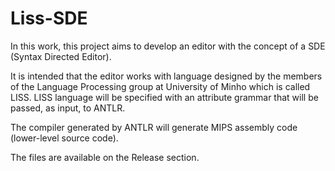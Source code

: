 # Liss-SDE

In this work, this project aims to develop an editor with the concept of a SDE (Syntax
Directed Editor).

It is intended that the editor works with language designed by the members of the Language
Processing group at University of Minho which is called LISS.
LISS language will be specified with an attribute grammar that will be passed, as input, to
ANTLR. 

The compiler generated by ANTLR will generate MIPS assembly code (lower-level
source code).

The files are available on the Release section.
